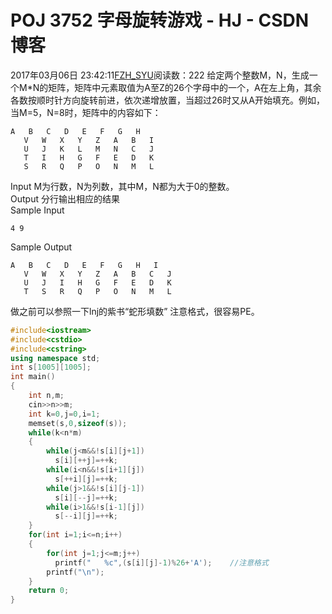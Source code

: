 # POJ  3752  字母旋转游戏 - HJ - CSDN博客
2017年03月06日 23:42:11[FZH_SYU](https://me.csdn.net/feizaoSYUACM)阅读数：222
给定两个整数M，N，生成一个M*N的矩阵，矩阵中元素取值为A至Z的26个字母中的一个，A在左上角，其余各数按顺时针方向旋转前进，依次递增放置，当超过26时又从A开始填充。例如，当M=5，N=8时，矩阵中的内容如下：
```
A   B   C   D   E   F   G   H
   V   W   X   Y   Z   A   B   I
   U   J   K   L   M   N   C   J
   T   I   H   G   F   E   D   K
   S   R   Q   P   O   N   M   L
```
Input 
    M为行数，N为列数，其中M，N都为大于0的整数。  
Output 
    分行输出相应的结果  
Sample Input
```
4 9
```
Sample Output
```
A   B   C   D   E   F   G   H   I
   V   W   X   Y   Z   A   B   C   J
   U   J   I   H   G   F   E   D   K
   T   S   R   Q   P   O   N   M   L
```
做之前可以参照一下lnj的紫书“蛇形填数”
注意格式，很容易PE。
```cpp
#include<iostream>
#include<cstdio>
#include<cstring>
using namespace std;
int s[1005][1005];
int main()
{
    int n,m;
    cin>>n>>m;
    int k=0,j=0,i=1;
    memset(s,0,sizeof(s));
    while(k<n*m)
    {
        while(j<m&&!s[i][j+1])
          s[i][++j]=++k;
        while(i<n&&!s[i+1][j])
          s[++i][j]=++k;
        while(j>1&&!s[i][j-1])
          s[i][--j]=++k;
        while(i>1&&!s[i-1][j])
          s[--i][j]=++k;
    }
    for(int i=1;i<=n;i++)
    {
        for(int j=1;j<=m;j++)
          printf("   %c",(s[i][j]-1)%26+'A');    //注意格式
        printf("\n");
    }
    return 0;
}
```
